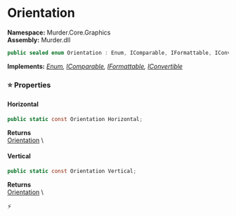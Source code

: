 # Orientation

**Namespace:** Murder.Core.Graphics \
**Assembly:** Murder.dll

```csharp
public sealed enum Orientation : Enum, IComparable, IFormattable, IConvertible
```

**Implements:** _[Enum](https://learn.microsoft.com/en-us/dotnet/api/System.Enum?view=net-7.0), [IComparable](https://learn.microsoft.com/en-us/dotnet/api/System.IComparable?view=net-7.0), [IFormattable](https://learn.microsoft.com/en-us/dotnet/api/System.IFormattable?view=net-7.0), [IConvertible](https://learn.microsoft.com/en-us/dotnet/api/System.IConvertible?view=net-7.0)_

### ⭐ Properties
#### Horizontal
```csharp
public static const Orientation Horizontal;
```

**Returns** \
[Orientation](/Murder/Core/Graphics/Orientation.html) \
#### Vertical
```csharp
public static const Orientation Vertical;
```

**Returns** \
[Orientation](/Murder/Core/Graphics/Orientation.html) \


⚡